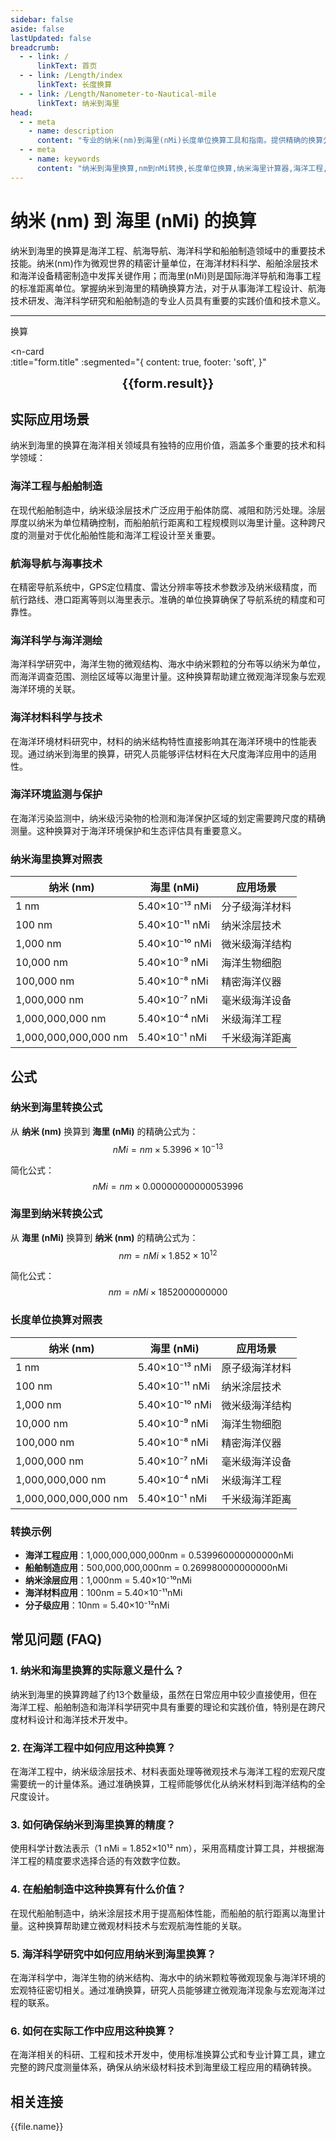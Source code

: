 ```yaml
---
sidebar: false
aside: false
lastUpdated: false
breadcrumb:
  - - link: /
      linkText: 首页
  - - link: /Length/index
      linkText: 长度换算
  - - link: /Length/Nanometer-to-Nautical-mile
      linkText: 纳米到海里
head:
  - - meta
    - name: description
      content: "专业的纳米(nm)到海里(nMi)长度单位换算工具和指南。提供精确的换算公式、实际应用场景和常见问题解答。适用于海洋工程、航海导航、海洋科学、船舶制造等领域的精密测量和单位转换需求。"
  - - meta
    - name: keywords
      content: "纳米到海里换算,nm到nMi转换,长度单位换算,纳米海里计算器,海洋工程,航海导航,海洋科学,船舶制造,海事测量,单位转换器,纳米海里对照表,长度换算公式,海洋测绘,航海技术,海里单位,长度计算,单位换算表,纳米海里转换表,海洋导航,海事工程"
---
```

# 纳米 (nm) 到 海里 (nMi) 的换算

纳米到海里的换算是海洋工程、航海导航、海洋科学和船舶制造领域中的重要技术技能。纳米(nm)作为微观世界的精密计量单位，在海洋材料科学、船舶涂层技术和海洋设备精密制造中发挥关键作用；而海里(nMi)则是国际海洋导航和海事工程的标准距离单位。掌握纳米到海里的精确换算方法，对于从事海洋工程设计、航海技术研发、海洋科学研究和船舶制造的专业人员具有重要的实践价值和技术意义。

---
<script setup>
import { onMounted, reactive, inject, ref } from 'vue'
import { NButton, NForm, NFormItem, NInput, NInputNumber, NSelect, NCard, useMessage,NGrid ,NGi } from 'naive-ui'
import { defineClientComponent } from 'vitepress'
import { Length } from '../files';
const seoKey = ['单位转换器','单位换算','长度单位转换器','长度单位转换','尺寸换算','长度单位换算','长度单位换算表','纳米海里','纳米和海里','纳米单位','一纳米等于多少海里','纳米到海里换算','nm nMi','纳米和海里的换算单位','纳米海里转换','nMi是什么单位','纳米和海里','纳米换算','nm','海里单位','长度换算公式','纳米转海里','海里换算','纳米计算器','海里计算器','长度单位','纳米到海里公式','海里转换器','纳米海里对照表','长度转换','单位换算表','纳米海里换算器','海里长度','纳米长度','长度计算','单位转换公式','纳米海里计算','长度换算器','海里单位换算','纳米单位换算','长度单位转换表','纳米海里转换表']
const convert = inject('convert')

const form = reactive({
  number: null,
  result: '',
  title: '纳米 (nm) 到 海里 (nMi) 的换算'
})

const convertHandler = () => {
  if (form.number !== null && !isNaN(form.number)) {
    const convertedValue = parseFloat(form.number) * 0.00000000000053996
    form.result = `${form.number}nm = ${convertedValue.toFixed(15)}nMi`
  } else {
    form.result = '请输入有效的数值。'
  }
}
</script>

<n-form size="large" :model="form">
  <n-form-item label="纳米 (nm)">
    <n-input-number v-model:value="form.number" placeholder="输入纳米" style="width: 100%" />
  </n-form-item>
  <n-form-item>
    <n-button type="info" @click="convertHandler" block>换算</n-button>
  </n-form-item>
</n-form>

<n-card  
  :title="form.title"
  :segmented="{
    content: true,
    footer: 'soft',
  }"
>
  <div  style="text-align:center;font-size:20px;">
    <strong>{{form.result}}</strong>
  </div>
    <template #footer>
    <div>
      <span v-for="item of seoKey">{{item}}，</span>
    </div>
  </template>
</n-card>

## 实际应用场景

纳米到海里的换算在海洋相关领域具有独特的应用价值，涵盖多个重要的技术和科学领域：

### 海洋工程与船舶制造
在现代船舶制造中，纳米级涂层技术广泛应用于船体防腐、减阻和防污处理。涂层厚度以纳米为单位精确控制，而船舶航行距离和工程规模则以海里计量。这种跨尺度的测量对于优化船舶性能和海洋工程设计至关重要。

### 航海导航与海事技术
在精密导航系统中，GPS定位精度、雷达分辨率等技术参数涉及纳米级精度，而航行路线、港口距离等则以海里表示。准确的单位换算确保了导航系统的精度和可靠性。

### 海洋科学与海洋测绘
海洋科学研究中，海洋生物的微观结构、海水中纳米颗粒的分布等以纳米为单位，而海洋调查范围、测绘区域等以海里计量。这种换算帮助建立微观海洋现象与宏观海洋环境的关联。

### 海洋材料科学与技术
在海洋环境材料研究中，材料的纳米结构特性直接影响其在海洋环境中的性能表现。通过纳米到海里的换算，研究人员能够评估材料在大尺度海洋应用中的适用性。

### 海洋环境监测与保护
在海洋污染监测中，纳米级污染物的检测和海洋保护区域的划定需要跨尺度的精确测量。这种换算对于海洋环境保护和生态评估具有重要意义。

### 纳米海里换算对照表

| 纳米 (nm) | 海里 (nMi) | 应用场景 |
|-----------|-------------|----------|
| 1 nm | 5.40×10⁻¹³ nMi | 分子级海洋材料 |
| 100 nm | 5.40×10⁻¹¹ nMi | 纳米涂层技术 |
| 1,000 nm | 5.40×10⁻¹⁰ nMi | 微米级海洋结构 |
| 10,000 nm | 5.40×10⁻⁹ nMi | 海洋生物细胞 |
| 100,000 nm | 5.40×10⁻⁸ nMi | 精密海洋仪器 |
| 1,000,000 nm | 5.40×10⁻⁷ nMi | 毫米级海洋设备 |
| 1,000,000,000 nm | 5.40×10⁻⁴ nMi | 米级海洋工程 |
| 1,000,000,000,000 nm | 5.40×10⁻¹ nMi | 千米级海洋距离 |

## 公式

### 纳米到海里转换公式
从 **纳米 (nm)** 换算到 **海里 (nMi)** 的精确公式为：
$$ nMi = nm \times 5.3996 \times 10^{-13} $$

简化公式：
$$ nMi = nm \times 0.00000000000053996 $$

### 海里到纳米转换公式
从 **海里 (nMi)** 换算到 **纳米 (nm)** 的精确公式为：
$$ nm = nMi \times 1.852 \times 10^{12} $$

简化公式：
$$ nm = nMi \times 1852000000000 $$

### 长度单位换算对照表

| 纳米 (nm) | 海里 (nMi) | 应用场景 |
|-----------|-----------|----------|
| 1 nm | 5.40×10⁻¹³ nMi | 原子级海洋材料 |
| 100 nm | 5.40×10⁻¹¹ nMi | 纳米涂层技术 |
| 1,000 nm | 5.40×10⁻¹⁰ nMi | 微米级海洋结构 |
| 10,000 nm | 5.40×10⁻⁹ nMi | 海洋生物细胞 |
| 100,000 nm | 5.40×10⁻⁸ nMi | 精密海洋仪器 |
| 1,000,000 nm | 5.40×10⁻⁷ nMi | 毫米级海洋设备 |
| 1,000,000,000 nm | 5.40×10⁻⁴ nMi | 米级海洋工程 |
| 1,000,000,000,000 nm | 5.40×10⁻¹ nMi | 千米级海洋距离 |

### 转换示例
- **海洋工程应用**：1,000,000,000,000nm = 0.539960000000000nMi
- **船舶制造应用**：500,000,000,000nm = 0.269980000000000nMi
- **纳米涂层应用**：1,000nm = 5.40×10⁻¹⁰nMi
- **海洋材料应用**：100nm = 5.40×10⁻¹¹nMi
- **分子级应用**：10nm = 5.40×10⁻¹²nMi

## 常见问题 (FAQ)

### 1. 纳米和海里换算的实际意义是什么？
纳米到海里的换算跨越了约13个数量级，虽然在日常应用中较少直接使用，但在海洋工程、船舶制造和海洋科学研究中具有重要的理论和实践价值，特别是在跨尺度材料设计和海洋技术开发中。

### 2. 在海洋工程中如何应用这种换算？
在海洋工程中，纳米级涂层技术、材料表面处理等微观技术与海洋工程的宏观尺度需要统一的计量体系。通过准确换算，工程师能够优化从纳米材料到海洋结构的全尺度设计。

### 3. 如何确保纳米到海里换算的精度？
使用科学计数法表示（1 nMi = 1.852×10¹² nm），采用高精度计算工具，并根据海洋工程的精度要求选择合适的有效数字位数。

### 4. 在船舶制造中这种换算有什么价值？
在现代船舶制造中，纳米涂层技术用于提高船体性能，而船舶的航行距离以海里计量。这种换算帮助建立微观材料技术与宏观航海性能的关联。

### 5. 海洋科学研究中如何应用纳米到海里换算？
在海洋科学中，海洋生物的纳米结构、海水中的纳米颗粒等微观现象与海洋环境的宏观特征密切相关。通过准确换算，研究人员能够建立微观海洋现象与宏观海洋过程的联系。

### 6. 如何在实际工作中应用这种换算？
在海洋相关的科研、工程和技术开发中，使用标准换算公式和专业计算工具，建立完整的跨尺度测量体系，确保从纳米级材料技术到海里级工程应用的精确转换。

## 相关连接
<n-grid x-gap="12" :cols="2">
  <n-gi v-for="(file, index) in Length" :key="index">
    <n-button
      text
      tag="a"
      :href="file.path"
      type="info"
    >
      {{file.name}}
    </n-button>
  </n-gi>
</n-grid>